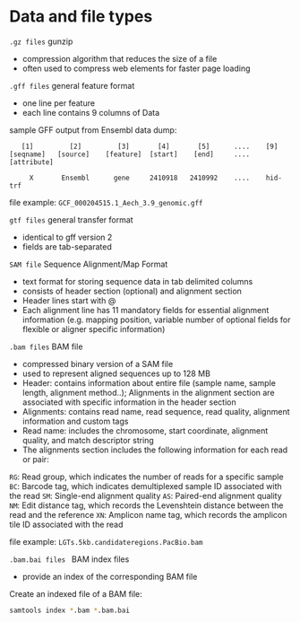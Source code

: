 # Data and file types

`.gz files` gunzip

- compression algorithm that reduces the size of a file
- often used to compress web elements for faster page loading


`.gff files` general feature format
- one line per feature
- each line contains 9 columns of Data

sample GFF output from Ensembl data dump:
```
   [1]         [2]         [3]       [4]       [5]      ....    [9]
[seqname]   [source]    [feature]  [start]    [end]     .... [attribute]

     X       Ensembl      gene     2410918   2410992    ....    hid-trf
```
file example:
`GCF_000204515.1_Aech_3.9_genomic.gff`


`gtf files` general transfer format
- identical to gff version 2
- fields are tab-separated


`SAM file` Sequence Alignment/Map Format
- text format for storing sequence data in tab delimited columns
- consists of header section (optional) and alignment section
- Header lines start with @
- Each alignment line has 11 mandatory fields for essential alignment information (e.g. mapping position, variable number of optional fields for flexible or aligner specific information)


`.bam files` BAM file
- compressed binary version of a SAM file
- used to represent aligned sequences up to 128 MB
- Header: contains information about entire file (sample name, sample length, alignment method..); Alignments in the alignment section are associated with specific information in the header section
- Alignments: contains read name, read sequence, read quality, alignment information and custom tags
- Read name: includes the chromosome, start coordinate, alignment quality, and match descriptor string
- The alignments section includes the following information for each read or pair:

`RG`: Read group, which indicates the number of reads for a specific sample
`BC`: Barcode tag, which indicates demultiplexed sample ID associated with the read
`SM`: Single-end alignment quality
`AS`: Paired-end alignment quality
`NM`: Edit distance tag, which records the Levenshtein distance between the read and the reference
`XN`: Amplicon name tag, which records the amplicon tile ID associated with the read

file example:
`LGTs.5kb.candidateregions.PacBio.bam`


`.bam.bai files ` BAM index files
- provide an index of the corresponding BAM file

Create an indexed file of a BAM file:
```bash
samtools index *.bam *.bam.bai
```
